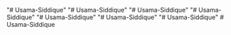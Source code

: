 "# Usama-Siddique" 
"# Usama-Siddique" 
"# Usama-Siddique" 
"# Usama-Siddique" 
"# Usama-Siddique" 
"# Usama-Siddique" 
"# Usama-Siddique" 
#   U s a m a - S i d d i q u e  
 